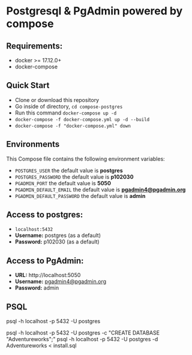 # Postgresql & PgAdmin powered by compose

## Requirements:

- docker >= 17.12.0+
- docker-compose

## Quick Start

- Clone or download this repository
- Go inside of directory, `cd compose-postgres`
- Run this command `docker-compose up -d`
- `docker-compose -f docker-compose.yml up -d --build`
- `docker-compose -f "docker-compose.yml" down`

## Environments

This Compose file contains the following environment variables:

- `POSTGRES_USER` the default value is **postgres**
- `POSTGRES_PASSWORD` the default value is **p102030**
- `PGADMIN_PORT` the default value is **5050**
- `PGADMIN_DEFAULT_EMAIL` the default value is **pgadmin4@pgadmin.org**
- `PGADMIN_DEFAULT_PASSWORD` the default value is **admin**

## Access to postgres:

- `localhost:5432`
- **Username:** postgres (as a default)
- **Password:** p102030 (as a default)

## Access to PgAdmin:

- **URL:** http://localhost:5050
- **Username:** pgadmin4@pgadmin.org
- **Password:** admin

## PSQL

psql -h localhost -p 5432 -U postgres

psql -h localhost -p 5432 -U postgres -c "CREATE DATABASE \"Adventureworks\";"
psql -h localhost -p 5432 -U postgres -d Adventureworks < install.sql

